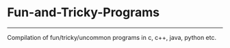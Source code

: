 # Fun-and-Tricky-Programs

---

Compilation of fun/tricky/uncommon programs in c, c++, java, python etc.
